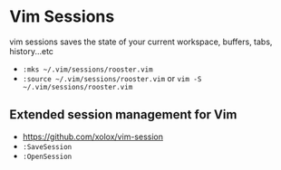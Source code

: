 # Vim Sessions

vim sessions saves the state of your current workspace, buffers, tabs, history...etc

* `:mks ~/.vim/sessions/rooster.vim`
* `:source ~/.vim/sessions/rooster.vim` or `vim -S ~/.vim/sessions/rooster.vim`

## Extended session management for Vim
* https://github.com/xolox/vim-session
* `:SaveSession`
* `:OpenSession`
